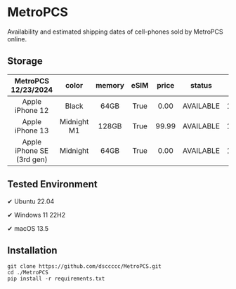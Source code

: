 # MetroPCS
Availability and estimated shipping dates of cell-phones sold by MetroPCS online.
## Storage
|MetroPCS 12/23/2024|color|memory|eSIM|price|status|shipping from|shipping to|
|:--:|:--:|:--:|:--:|:--:|:--:|:--:|:--:|
|Apple iPhone 12|Black|64GB|True|0.00|AVAILABLE|12/22/2024|12/26/2024|
|Apple iPhone 13|Midnight M1|128GB|True|99.99|AVAILABLE|12/22/2024|12/26/2024|
|Apple iPhone SE (3rd gen)|Midnight|64GB|True|0.00|AVAILABLE|12/22/2024|12/26/2024|

## Tested Environment
✔ Ubuntu 22.04

✔ Windows 11 22H2

✔ macOS 13.5
## Installation
```
git clone https://github.com/dsccccc/MetroPCS.git
cd ./MetroPCS
pip install -r requirements.txt
```
